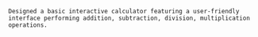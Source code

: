 	Designed a basic interactive calculator featuring a user-friendly interface performing addition, subtraction, division, multiplication operations.
